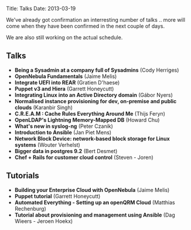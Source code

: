 Title: Talks
Date: 2013-03-19


We've already got confirmation an interresting number of talks ..
more will come when they have been confirmed in the next couple of days.

We are also still working on the actual schedule.



## Talks ##

-   __Being a Sysadmin at a company full of Sysadmins__ (Cody Herriges) 
-   __OpenNebula Fundamentals__ (Jaime Melis)
-   __Integrate UEFI into REAR__ (Gratien D'haese)
-   __Puppet v3 and Hiera__ (Garrett Honeycutt)
-   __Integrating Linux into an Active Directory domain__ (Gábor Nyers)
-   __Normalised instance provisioning for dev, on-premise and public clouds__ (Karanbir Singh)
-   __C.R.E.A.M : Cache Rules Everything Around Me__ (Thijs Feryn)
-   __OpenLDAP's Lightning Memory-Mapped DB__ (Howard Chu)
-   __What's new in syslog-ng__ (Peter Czanik)
-   __Introduction to Ansible__ (Jan Piet Mens)
-   __Network Block Device: network-based block storage for Linux systems__ (Wouter Verhelst)
-   __Bigger data in postgres 9.2__ (Bert Desmet)
-   __Chef + Rails for customer cloud control__ (Steven - Joren)

## Tutorials ##

-   __Building your Enterprise Cloud with OpenNebula__ (Jaime Melis)
-   __Puppet tutorial__ (Garrett Honeycutt)
-   __Automated Everything - Setting up an openQRM Cloud__ (Matthias Rechenburg)
-   __Tutorial about provisioning and management using Ansible__ (Dag Wieers - Jeroen Hoekx)
